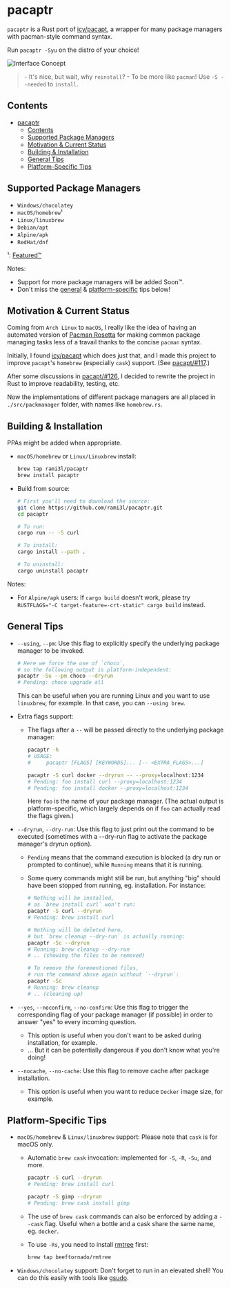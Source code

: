 # pacaptr

`pacaptr` is a Rust port of [icy/pacapt], a wrapper for many package managers with pacman-style command syntax.

Run `pacaptr -Syu` on the distro of your choice!

![Interface Concept](https://user-images.githubusercontent.com/33851577/83973021-2f876b00-a916-11ea-9c7e-9cb76ca27a0e.png)

> \- It's nice, but wait, why `reinstall`?
> \- To be more like `pacman`! Use `-S --needed` to `install`.

## Contents

- [pacaptr](#pacaptr)
  - [Contents](#contents)
  - [Supported Package Managers](#supported-package-managers)
  - [Motivation & Current Status](#motivation--current-status)
  - [Building & Installation](#building--installation)
  - [General Tips](#general-tips)
  - [Platform-Specific Tips](#platform-specific-tips)

## Supported Package Managers

- `Windows/chocolatey`
- `macOS/homebrew`¹
- `Linux/linuxbrew`
- `Debian/apt`
- `Alpine/apk`
- `RedHat/dnf`

¹: [Featured™](#platform-specific-tips)

Notes:

- Support for more package managers will be added Soon™.
- Don't miss the [general](#general-tips) & [platform-specific](#platform-specific-tips) tips below!

## Motivation & Current Status

Coming from `Arch Linux` to `macOS`, I really like the idea of having an automated version of [Pacman Rosetta] for making common package managing tasks less of a travail thanks to the concise `pacman` syntax.

Initially, I found [icy/pacapt] which does just that, and I made this project to improve `pacapt`'s `homebrew` (especially `cask`) support. (See [pacapt/#117].)

After some discussions in [pacapt/#126], I decided to rewrite the project in Rust to improve readability, testing, etc.

Now the implementations of different package managers are all placed in `./src/packmanager` folder, with names like `homebrew.rs`.

## Building & Installation

PPAs might be added when appropriate.

- `macOS/homebrew` or `Linux/Linuxbrew` install:

  ```bash
  brew tap rami3l/pacaptr
  brew install pacaptr
  ```

- Build from source:

  ```bash
  # First you'll need to download the source:
  git clone https://github.com/rami3l/pacaptr.git
  cd pacaptr

  # To run:
  cargo run -- -S curl

  # To install:
  cargo install --path .

  # To uninstall:
  cargo uninstall pacaptr
  ```

Notes:

- For `Alpine/apk` users: If `cargo build` doesn't work, please try `RUSTFLAGS="-C target-feature=-crt-static" cargo build` instead.

## General Tips

- `--using`, `--pm`: Use this flag to explicitly specify the underlying package manager to be invoked.

  ```bash
  # Here we force the use of `choco`,
  # so the following output is platform-independent:
  pacaptr -Su --pm choco --dryrun
  # Pending: choco upgrade all
  ```

  This can be useful when you are running Linux and you want to use `linuxbrew`, for example. In that case, you can `--using brew`.

- Extra flags support:
  - The flags after a `--` will be passed directly to the underlying package manager:

    ```bash
    pacaptr -h
    # USAGE:
    #     pacaptr [FLAGS] [KEYWORDS]... [-- <EXTRA_FLAGS>...]

    pacaptr -S curl docker --dryrun -- --proxy=localhost:1234
    # Pending: foo install curl --proxy=localhost:1234
    # Pending: foo install docker --proxy=localhost:1234
    ```

    Here `foo` is the name of your package manager.
    (The actual output is platform-specific, which largely depends on if `foo` can actually read the flags given.)

- `--dryrun`, `--dry-run`: Use this flag to just print out the command to be executed
  (sometimes with a --dry-run flag to activate the package manager's dryrun option).

  - `Pending` means that the command execution is blocked (a dry run or prompted to continue),
  while `Running` means that it is running.

  - Some query commands might still be run, but anything "big" should have been stopped from running, eg. installation.
    For instance:

    ```bash
    # Nothing will be installed,
    # as `brew install curl` won't run:
    pacaptr -S curl --dryrun
    # Pending: brew install curl

    # Nothing will be deleted here,
    # but `brew cleanup --dry-run` is actually running:
    pacaptr -Sc --dryrun
    # Running: brew cleanup --dry-run
    # .. (showing the files to be removed)

    # To remove the forementioned files,
    # run the command above again without `--dryrun`:
    pacaptr -Sc
    # Running: brew cleanup
    # .. (cleaning up)
    ```

- `--yes`, `--noconfirm`, `--no-confirm`:
  Use this flag to trigger the corresponding flag of your package manager (if possible) in order to answer "yes" to every incoming question.
  - This option is useful when you don't want to be asked during installation, for example.
  - ... But it can be potentially dangerous if you don't know what you're doing!

- `--nocache`, `--no-cache`:
  Use this flag to remove cache after package installation.
  - This option is useful when you want to reduce `Docker` image size, for example.

## Platform-Specific Tips

- `macOS/homebrew` & `Linux/linuxbrew` support: Please note that `cask` is for macOS only.

  - Automatic `brew cask` invocation: implemented for `-S`, `-R`, `-Su`, and more.

    ```bash
    pacaptr -S curl --dryrun
    # Pending: brew install curl

    pacaptr -S gimp --dryrun
    # Pending: brew cask install gimp
    ```

  - The use of `brew cask` commands can also be enforced by adding a `--cask` flag. Useful when a bottle and a cask share the same name, eg. `docker`.

  - To use `-Rs`, you need to install [rmtree] first:

    ```bash
    brew tap beeftornado/rmtree
    ```

- `Windows/chocolatey` support: Don't forget to run in an elevated shell! You can do this easily with tools like [gsudo].

[Pacman Rosetta]: https://wiki.archlinux.org/index.php/Pacman/Rosetta
[icy/pacapt]: https://github.com/icy/pacapt
[pacapt/#117]: https://github.com/icy/pacapt/issues/117
[pacapt/#126]: https://github.com/icy/pacapt/issues/126
[rmtree]: https://github.com/beeftornado/homebrew-rmtree
[gsudo]: https://github.com/gerardog/gsudo
[rs-dev]: https://github.com/rami3l/pacaptr/tree/rs-dev
